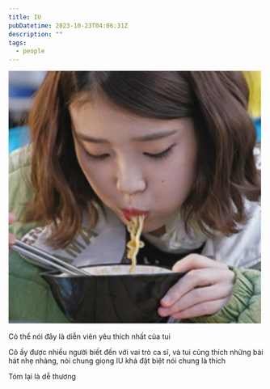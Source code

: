 ```yaml
---
title: IU
pubDatetime: 2023-10-23T04:06:31Z
description: ""
tags:
  - people
---
```


![](https://github.com/brokenricefilms/garden/raw/main/IU%20eat%20ramen.png)

Có thể nói đây là diễn viên yêu thích nhất của tui

Cô ấy được nhiều người biết đến với vai trò ca sĩ, và tui cũng thích
những bài hát nhẹ nhàng, nói chung giọng IU khá đặt biệt nói chung là thích

Tóm lại là dễ thương
